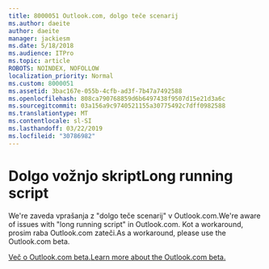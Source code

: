 ```yaml
---
title: 8000051 Outlook.com, dolgo teče scenarij
ms.author: daeite
author: daeite
manager: jackiesm
ms.date: 5/18/2018
ms.audience: ITPro
ms.topic: article
ROBOTS: NOINDEX, NOFOLLOW
localization_priority: Normal
ms.custom: 8000051
ms.assetid: 3bac167e-055b-4cfb-ad3f-7b47a7492588
ms.openlocfilehash: 808ca790768859d6b6497438f9507d15e21d3a6c
ms.sourcegitcommit: 03a156a9c9740521155a30775492c7dff0982588
ms.translationtype: MT
ms.contentlocale: sl-SI
ms.lasthandoff: 03/22/2019
ms.locfileid: "30786982"
---
```

# <a name="long-running-script"></a><span data-ttu-id="fbc62-102">Dolgo vožnjo skript</span><span class="sxs-lookup"><span data-stu-id="fbc62-102">Long running script</span></span>

<span data-ttu-id="fbc62-103">We're zaveda vprašanja z "dolgo teče scenarij" v Outlook.com.</span><span class="sxs-lookup"><span data-stu-id="fbc62-103">We're aware of issues with "long running script" in Outlook.com.</span></span> <span data-ttu-id="fbc62-104">Kot a workaround, prosim raba Outlook.com zateči.</span><span class="sxs-lookup"><span data-stu-id="fbc62-104">As a workaround, please use the Outlook.com beta.</span></span>
  
[<span data-ttu-id="fbc62-105">Več o Outlook.com beta.</span><span class="sxs-lookup"><span data-stu-id="fbc62-105">Learn more about the Outlook.com beta.</span></span>](https://go.microsoft.com/fwlink/p/?linkid=874356)
  

